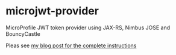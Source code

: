 # microjwt-provider
MicroProfile JWT token provider using JAX-RS, Nimbus JOSE and BouncyCastle

Pleas see [my blog post for the complete instructions](https://vorozco.com/blog/2019/2019-10-02-MicroProfile-JWT-Token-Provider-Servlet.html)
